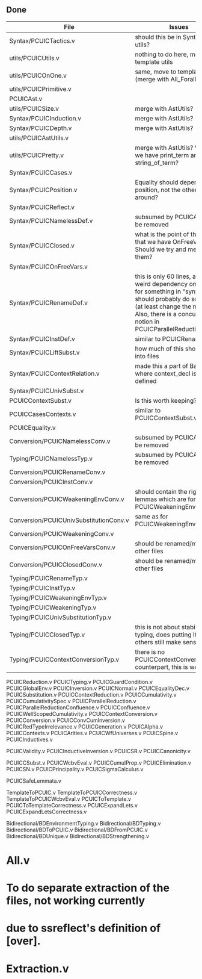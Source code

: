 Done
----------------------------------------------------------------

File | Issues
-----| -----------------------------
Syntax/PCUICTactics.v | should this be in Syntax or in utils?
utils/PCUICUtils.v | nothing to do here, move to template utils
utils/PCUICOnOne.v | same, move to template utils (merge with All_Forall?)
utils/PCUICPrimitive.v |
PCUICAst.v |
utils/PCUICSize.v | merge with AstUtils?
Syntax/PCUICInduction.v | merge with AstUtils?
Syntax/PCUICDepth.v | merge with AstUtils?
utils/PCUICAstUtils.v |
utils/PCUICPretty.v | merge with AstUtils? Why do we have print_term and string_of_term?
Syntax/PCUICCases.v |
Syntax/PCUICPosition.v | Equality should depend on position, not the other way around?
Syntax/PCUICReflect.v |
Syntax/PCUICNamelessDef.v | subsumed by PCUICAlpha, to be removed
Syntax/PCUICClosed.v | what is the point of this given that we have OnFreeVars? Should we try and merge them?
Syntax/PCUICOnFreeVars.v |
Syntax/PCUICRenameDef.v | this is only 60 lines, and has a weird dependency on typing for something in "syntax", we should probably do something (at least change the name). Also, there is a concurrent notion in PCUICParallelReduction.
Syntax/PCUICInstDef.v | similar to PCUICRenameDef.v
Syntax/PCUICLiftSubst.v | how much of this should go into files 
Syntax/PCUICContextRelation.v | made this a part of BasicAst, where context_decl is first defined
Syntax/PCUICUnivSubst.v | 
PCUICContextSubst.v | Is this worth keeping?
PCUICCasesContexts.v | similar to PCUICContextSubst.v
PCUICEquality.v |
Conversion/PCUICNamelessConv.v | subsumed by PCUICAlpha, to be removed
Typing/PCUICNamelessTyp.v | subsumed by PCUICAlpha, to be removed
Conversion/PCUICRenameConv.v |
Conversion/PCUICInstConv.v |
Conversion/PCUICWeakeningEnvConv.v | should contain the right lemmas which are for now in PCUICWeakeningEnvTyp.v
Conversion/PCUICUnivSubstitutionConv.v | same as for PCUICWeakeningEnvConv.v
Conversion/PCUICWeakeningConv.v | 
Conversion/PCUICOnFreeVarsConv.v | should be renamed/moved into other files
Conversion/PCUICClosedConv.v | should be renamed/moves into other files
Typing/PCUICRenameTyp.v |
Typing/PCUICInstTyp.v |
Typing/PCUICWeakeningEnvTyp.v |
Typing/PCUICWeakeningTyp.v |
Typing/PCUICUnivSubstitutionTyp.v |
Typing/PCUICClosedTyp.v | this is not about stability of typing, does putting it with the others still make sense?
Typing/PCUICContextConversionTyp.v | there is no PCUICContextConversionConv counterpart, this is weird

PCUICReduction.v
PCUICTyping.v
PCUICGuardCondition.v
PCUICGlobalEnv.v
PCUICInversion.v
PCUICNormal.v
PCUICEqualityDec.v
PCUICSubstitution.v
PCUICContextReduction.v
PCUICCumulativity.v
PCUICCumulativitySpec.v
PCUICParallelReduction.v
PCUICParallelReductionConfluence.v
PCUICConfluence.v
PCUICWellScopedCumulativity.v
PCUICContextConversion.v
PCUICConversion.v
PCUICConvCumInversion.v
PCUICRedTypeIrrelevance.v
PCUICGeneration.v
PCUICAlpha.v
PCUICContexts.v
PCUICArities.v
PCUICWfUniverses.v
PCUICSpine.v
PCUICInductives.v

PCUICValidity.v
PCUICInductiveInversion.v
PCUICSR.v
PCUICCanonicity.v

PCUICCSubst.v
PCUICWcbvEval.v
PCUICCumulProp.v
PCUICElimination.v
PCUICSN.v
PCUICPrincipality.v
PCUICSigmaCalculus.v

PCUICSafeLemmata.v

TemplateToPCUIC.v
TemplateToPCUICCorrectness.v
TemplateToPCUICWcbvEval.v
PCUICToTemplate.v
PCUICToTemplateCorrectness.v
PCUICExpandLets.v
PCUICExpandLetsCorrectness.v

Bidirectional/BDEnvironmentTyping.v
Bidirectional/BDTyping.v
Bidirectional/BDToPCUIC.v
Bidirectional/BDFromPCUIC.v
Bidirectional/BDUnique.v
Bidirectional/BDStrengthening.v

# All.v

# To do separate extraction of the files, not working currently
# due to ssreflect's definition of [over].
# Extraction.v
